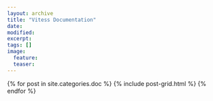 ```yaml
---
layout: archive
title: "Vitess Documentation"
date: 
modified:
excerpt:
tags: []
image:
  feature:
  teaser:
---
```


<div class="tiles">
{% for post in site.categories.doc %}
  {% include post-grid.html %}
{% endfor %}
</div>

